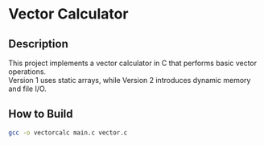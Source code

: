 # Vector Calculator

## Description
This project implements a vector calculator in C that performs basic vector operations.  
Version 1 uses static arrays, while Version 2 introduces dynamic memory and file I/O.

## How to Build
```bash
gcc -o vectorcalc main.c vector.c
